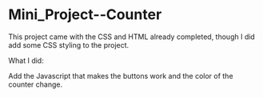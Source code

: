 # Mini_Project--Counter

This project came with the CSS and HTML already completed, though I did add some CSS styling to the project.

What I did:  

Add the Javascript that makes the buttons work and the color of the counter change.
